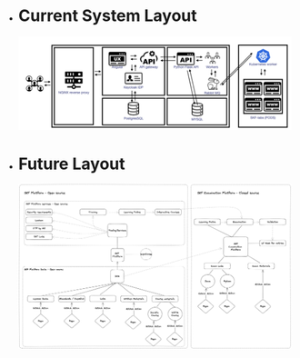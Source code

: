 - # Current System Layout
  ![image.png](../assets/image_1663819439153_0.png)

- # Future Layout
  ![image.png](../assets/SKF%20overview.png)

  